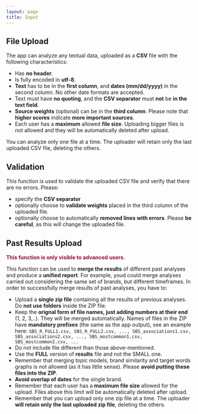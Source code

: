 ```yaml
---
layout: page
title: Input
---
```


## File Upload
The app can analyze any textual data, uploaded as a **CSV** file with the following characteristics:

- Has **no header**.
- Is fully encoded in **utf-8**.
- **Text** has to be in the **first column**, and **dates (mm/dd/yyyy)** in the second column. No other date formats are accepted. 
- Text must have **no quoting**, and the **CSV separator** must **not** be **in the text field**.
- **Source weights** (optional) can be in the **third column**. Please note that **higher scores** indicate **more important sources**.
- Each user has a **maximum** allowed **file size**. Uploading bigger files is not allowed and they will be automatically deleted after upload.

You can analyze only one file at a time. The uploader will retain only the last uploaded CSV file, deleting the others.

## Validation
This function is used to validate the uploaded CSV file and verify that there are no errors. Please:

- specify the **CSV separator**
- optionally choose to **validate weights** placed in the third column of the uploaded file.
- optionally choose to automatically **removed lines with errors**. Please **be careful**, as this will change the uploaded file.

## Past Results Upload
<span style="color:#900C3F">**This function is only visible to advanced users.**</span>

This function can be used to **merge the results** of different past analyses and produce a **unified report**. For example, youd could merge analyses carried out considering the same set of brands, but different timeframes.
In order to successfully merge results of past analyses, you have to:

- Upload a **single zip file** containing all the results of previous analyses. Do **not use folders** inside the ZIP file.
- Keep the **orignal form of file names, just adding numbers at their end** (1, 2, 3,..). They will be merged automatically. Names of files in the ZIP have **mandatory prefixes** (the same as the app output), see an example here: `SBS_R_FULL1.csv, SBS_R_FULL2.csv, ..., SBS_associations1.csv, SBS_associations2.csv, ..., SBS_mostcommon1.csv, SBS_mostcommon2.csv, ...`
- Do not include file different than those above-mentioned.
- Use the **FULL** version of **results** file and not the SMALL one.
- Remember that merging topic models, brand similarity and target words graphs is not allowed (as it has little sense). Please **avoid putting these files into the ZIP**.
- **Avoid overlap of dates** for the single brand.
- Remember that each user has a **maximum file size** allowed for the upload. Files above this limit will be automatically deleted after upload.
- Remember that you can upload only one zip file at a time. The uploader **will retain only the last uploaded zip file**, deleting the others.



